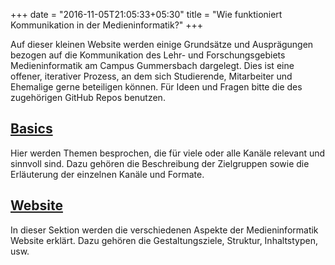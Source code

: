 +++
date = "2016-11-05T21:05:33+05:30"
title = "Wie funktioniert Kommunikation in der Medieninformatik?"
+++

Auf dieser kleinen Website werden einige Grundsätze und Ausprägungen bezogen auf die Kommunikation des Lehr- und Forschungsgebiets Medieninformatik am Campus Gummersbach dargelegt. Dies ist eine offener, iterativer Prozess, an dem sich Studierende, Mitarbeiter und Ehemalige gerne beteiligen können. Für Ideen und Fragen bitte die des zugehörigen GitHub Repos benutzen. 

## [Basics](basics)
Hier werden Themen besprochen, die für viele oder alle Kanäle relevant und sinnvoll sind. Dazu gehören die Beschreibung der Zielgruppen sowie die Erläuterung der einzelnen Kanäle und Formate. 

## [Website](website)
In dieser Sektion werden die verschiedenen Aspekte der Medieninformatik Website erklärt. Dazu gehören die Gestaltungsziele, Struktur, Inhaltstypen, usw.


